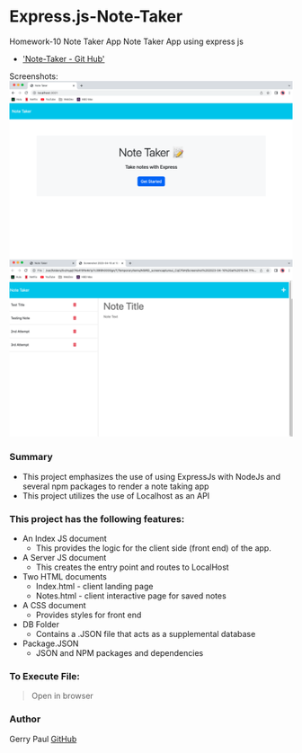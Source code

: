 # Express.js-Note-Taker

Homework-10 Note Taker App
Note Taker App using express js

- ['Note-Taker - Git Hub'](https://github.com/gpaul12/Express.js-Note-Taker)

Screenshots:
![screenshot1](./public/assets/images/Screenshot%202023-04-10%20at%2010.53.34%20AM.png)
![screenshot2](./public/assets/images/Screenshot%202023-04-10%20at%2010.55.07%20AM.png)

### Summary

- This project emphasizes the use of using ExpressJs with NodeJs and several npm packages to render a note taking app
- This project utilizes the use of Localhost as an API

### This project has the following features:

- An Index JS document
  - This provides the logic for the client side (front end) of the app.
- A Server JS document
  - This creates the entry point and routes to LocalHost
- Two HTML documents
  - Index.html - client landing page
  - Notes.html - client interactive page for saved notes
- A CSS document
  - Provides styles for front end
- DB Folder
  - Contains a .JSON file that acts as a supplemental database
- Package.JSON
  - JSON and NPM packages and dependencies

### To Execute File:

> Open in browser

### Author

Gerry Paul [GitHub](https://github.com/gpaul12)
